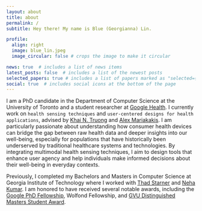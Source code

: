```yaml
---
layout: about
title: about
permalink: /
subtitle: Hey there! My name is Blue (Georgianna) Lin. 

profile:
  align: right
  image: blue_lin.jpeg
  image_circular: false # crops the image to make it circular

news: true  # includes a list of news items
latest_posts: false  # includes a list of the newest posts
selected_papers: true # includes a list of papers marked as "selected={true}"
social: true  # includes social icons at the bottom of the page
---
```


I am a PhD candidate in the Department of Computer Science at the University of Toronto and a student researcher at [Google Health](https://health.google/health-research/). I currently work on `health sensing techniques` and `user-centered designs for health applications`, advised by [Khai N. Truong](https://www.cs.toronto.edu/~khai/) and [Alex Mariakakis](https://mariakakis.github.io/). I am particularly passionate about understanding how consumer health devices can bridge the gap between raw health data and deeper insights into our well-being, especially for populations that have historically been underserved by traditional healthcare systems and technologies. By integrating multimodal health sensing techniques, I aim to design tools that enhance user agency and help individuals make informed decisions about their well-being in everyday contexts.

Previously, I completed my Bachelors and Masters in Computer Science at Georgia Institute of Technology where I worked with [Thad Starner](https://www.cc.gatech.edu/home/thad/) and [Neha Kumar](https://www.nehakumar.org/).  I am honored to have received several notable awards, including the [Google PhD Fellowship](https://research.google/outreach/phd-fellowship/), Wolfond Fellowship, and [GVU Distinguished Masters Student Award](https://gvu.gatech.edu/gvu-graduate-student-awards-program-2020).
